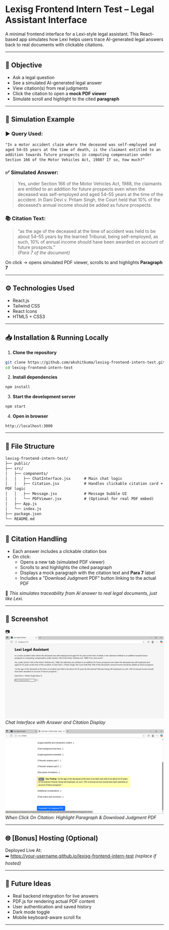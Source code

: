 # Lexisg Frontend Intern Test – Legal Assistant Interface

A minimal frontend interface for a Lexi-style legal assistant. This React-based app simulates how Lexi helps users trace AI-generated legal answers back to real documents with clickable citations.

---

## 🎯 Objective

- Ask a legal question
- See a simulated AI-generated legal answer
- View citation(s) from real judgments
- Click the citation to open a **mock PDF viewer**
- Simulate scroll and highlight to the cited **paragraph**

---

## 💬 Simulation Example

### ▶️ Query Used:
```
"In a motor accident claim where the deceased was self-employed and aged 54–55 years at the time of death, is the claimant entitled to an addition towards future prospects in computing compensation under Section 166 of the Motor Vehicles Act, 1988? If so, how much?"
```

### ✅ Simulated Answer:
> Yes, under Section 166 of the Motor Vehicles Act, 1988, the claimants are entitled to an addition for future prospects even when the deceased was self-employed and aged 54–55 years at the time of the accident. In Dani Devi v. Pritam Singh, the Court held that 10% of the deceased’s annual income should be added as future prospects.

### 📚 Citation Text:
> “as the age of the deceased at the time of accident was held to be about 54–55 years by the learned Tribunal, being self-employed, as such, 10% of annual income should have been awarded on account of future prospects.”  
> *(Para 7 of the document)*

On click → opens simulated PDF viewer, scrolls to and highlights **Paragraph 7**

---

## ⚙️ Technologies Used

- React.js
- Tailwind CSS
- React Icons
- HTML5 + CSS3

---

## 📥 Installation & Running Locally

1. **Clone the repository**
```bash
git clone https://github.com/akshitkuma/lexisg-frontend-intern-test.git
cd lexisg-frontend-intern-test
```

2. **Install dependencies**
```bash
npm install
```

3. **Start the development server**
```bash
npm start
```

4. **Open in browser**
```
http://localhost:3000
```

---

## 📁 File Structure

```
lexisg-frontend-intern-test/
├── public/
├── src/
│   ├── components/
│   │   ├── ChatInterface.jsx      # Main chat logic
│   │   ├── Citation.jsx           # Handles clickable citation card + PDF logic
│   │   ├── Message.jsx            # Message bubble UI
│   │   └── PDFViewer.jsx          # (Optional for real PDF embed)
│   ├── App.js
│   └── index.js
├── package.json
└── README.md
```

---

## 🔗 Citation Handling

- Each answer includes a clickable citation box
- On click:
  - Opens a new tab (simulated PDF viewer)
  - Scrolls to and highlights the cited paragraph
  - Displays a mock paragraph with the citation text and **Para 7** label
  - Includes a "Download Judgment PDF" button linking to the actual PDF

🧠 *This simulates traceability from AI answer to real legal documents, just like Lexi.*

---

## 📸 Screenshot


📷 ![Lexi Screenshot](./Chat.png)  
*Chat Interface with Answer and Citation Display*

![Citation Highlight](./download.png)  
*When Click On Citation: Highlight Paragraph & Download Judgment PDF*


---

## 🌐 [Bonus] Hosting (Optional)

Deployed Live At:  
➡️ https://your-username.github.io/lexisg-frontend-intern-test *(replace if hosted)*

---

## 🔮 Future Ideas

- Real backend integration for live answers
- PDF.js for rendering actual PDF content
- User authentication and saved history
- Dark mode toggle
- Mobile keyboard-aware scroll fix

---
